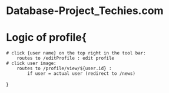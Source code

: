 # Database-Project_Techies.com
# Logic of profile{
	# click {user name} on the top right in the tool bar:
		routes to /editProfile : edit profile
	# click user image:
		routes to /profile/view/${user.id} : 
			if user = actual user (redirect to /news)
}